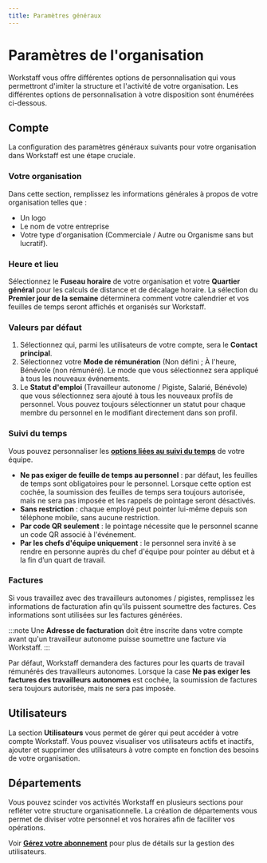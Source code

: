 ```yaml
---
title: Paramètres généraux
---
```


# Paramètres de l'organisation

Workstaff vous offre différentes options de personnalisation qui vous permettront d'imiter la structure et l'activité de votre organisation.
Les différentes options de personnalisation à votre disposition sont énumérées ci-dessous.

## Compte
La configuration des paramètres généraux suivants pour votre organisation dans Workstaff est une étape cruciale.

### Votre organisation
Dans cette section, remplissez les informations générales à propos de votre organisation telles que :
- Un logo
- Le nom de votre entreprise
- Votre type d'organisation (Commerciale / Autre ou Organisme sans but lucratif).

### Heure et lieu
Sélectionnez le **Fuseau horaire** de votre organisation et votre **Quartier général** pour les calculs de distance et de décalage horaire. La sélection du **Premier jour de la semaine** déterminera comment votre calendrier et vos feuilles de temps seront affichés et organisés sur Workstaff.

### Valeurs par défaut
1. Sélectionnez qui, parmi les utilisateurs de votre compte, sera le **Contact principal**.
2. Sélectionnez votre **Mode de rémunération** (Non défini ; À l'heure, Bénévole (non rémunéré). Le mode que vous sélectionnez sera appliqué à tous les nouveaux événements.
3.  Le **Statut d'emploi** (Travailleur autonome / Pigiste, Salarié, Bénévole) que vous sélectionnez sera ajouté à tous les nouveaux profils de personnel. Vous pouvez toujours sélectionner un statut pour chaque membre du personnel en le modifiant directement dans son profil.

### Suivi du temps
Vous pouvez personnaliser les [**options liées au suivi du temps**](timetracking-settings.md) de votre équipe.
- **Ne pas exiger de feuille de temps au personnel** : par défaut, les feuilles de temps sont obligatoires pour le personnel. Lorsque cette option est cochée, la soumission des feuilles de temps sera toujours autorisée, mais ne sera pas imposée et les rappels de pointage seront désactivés.
- **Sans restriction** : chaque employé peut pointer lui-même depuis son téléphone mobile, sans aucune restriction.
- **Par code QR seulement** : le pointage nécessite que le personnel scanne un code QR associé à l'événement.
- **Par les chefs d'équipe uniquement** : le personnel sera invité à se rendre en personne auprès du chef d'équipe pour pointer au début et à la fin d’un quart de travail.


### Factures

Si vous travaillez avec des travailleurs autonomes / pigistes, remplissez les informations de facturation afin qu'ils puissent soumettre des factures. Ces informations sont utilisées sur les factures générées.

:::note
Une **Adresse de facturation** doit être inscrite dans votre compte avant qu'un travailleur autonome puisse soumettre une facture via Workstaff.
:::

Par défaut, Workstaff demandera des factures pour les quarts de travail rémunérés des travailleurs autonomes. Lorsque la case **Ne pas exiger les factures des travailleurs autonomes** est cochée, la soumission de factures sera toujours autorisée, mais ne sera pas imposée.

## Utilisateurs
La section **Utilisateurs** vous permet de gérer qui peut accéder à votre compte Workstaff. Vous pouvez visualiser vos utilisateurs actifs et inactifs, ajouter et supprimer des utilisateurs à votre compte en fonction des besoins de votre organisation.

## Départements
Vous pouvez scinder vos activités Workstaff en plusieurs sections pour refléter votre structure organisationnelle. La création de départements vous permet de diviser votre personnel et vos horaires afin de faciliter vos opérations.

Voir [**Gérez votre abonnement**](../billing/index.md) pour plus de détails sur la gestion des utilisateurs. 
